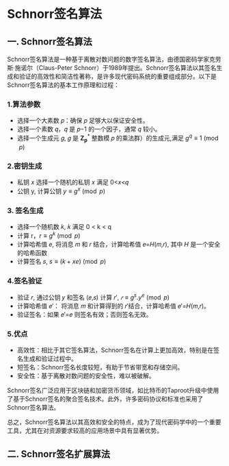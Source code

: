 # Schnorr签名算法

## 一. Schnorr签名算法 

Schnorr签名算法是一种基于离散对数问题的数字签名算法，由德国密码学家克劳斯·施诺尔（Claus-Peter Schnorr）于1989年提出。Schnorr签名算法以其签名生成和验证的高效性和简洁性著称，是许多现代密码系统的重要组成部分。以下是Schnorr签名算法的基本工作原理和过程：


### 1.算法参数
- 选择一个大素数 𝑝：确保 𝑝 足够大以保证安全性。
- 选择一个素数 𝑞，𝑞 是 𝑝−1 的一个因子，通常 𝑞 较小。
- 选择一个生成元 𝑔, 𝑔 是 $\mathbf{Z_p}^*$ 整数模 𝑝 的乘法群）的生成元,满足 $g^q \equiv 1 \pmod p$

### 2.密钥生成
- 私钥 𝑥 选择一个随机的私钥 𝑥 满足 0<𝑥<𝑞
- 公钥 y, 计算公钥 $y \equiv g^x \pmod p$

### 3. 签名生成
- 选择一个随机数 𝑘, 𝑘 满足 0 < k < q
- 计算 r，$r \equiv g^k \pmod p$
- 计算哈希值 𝑒, 将消息 𝑚 和 𝑟 结合，计算哈希值 𝑒=𝐻(𝑚,𝑟), 其中 𝐻 是一个安全的哈希函数
- 计算签名 𝑠, $s \equiv (k+xe) \pmod p$

### 4.签名验证
- 验证 𝑟, 通过公钥 𝑦 和签名 (𝑒,𝑠) 计算 𝑟′,  $𝑟 \equiv g^s.y^e \pmod p$
- 计算哈希值 𝑒′： 将消息 𝑚 和计算得到的 𝑟′结合，计算哈希值 𝑒′=𝐻(𝑚,𝑟)。
- 验证签名：如果 𝑒′=𝑒 则签名有效；否则签名无效。

### 5.优点
- 高效性：相比于其它签名算法，Schnorr签名在计算上更加高效，特别是在签名生成和验证过程中。
- 短签名：Schnorr签名长度较短，有助于节省带宽和存储空间。
- 安全性：基于离散对数问题的安全性，难以被破解。

Schnorr签名广泛应用于区块链和加密货币领域，如比特币的Taproot升级中使用了基于Schnorr签名的聚合签名技术。此外，许多密码协议和标准也采用了Schnorr签名算法。

总之，Schnorr签名算法以其高效和安全的特点，成为了现代密码学中的一个重要工具，尤其在对资源要求较高的应用场景中具有显著优势。

## 二. Schnorr签名扩展算法




